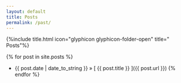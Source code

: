 ```yaml
---
layout: default
title: Posts
permalink: /past/
---
```

{%include title.html icon="glyphicon glyphicon-folder-open" title=" Posts"%}

{% for post in site.posts %}
* {{ post.date | date_to_string }} &raquo; [ {{ post.title }} ]({{ post.url }})
{% endfor %}
